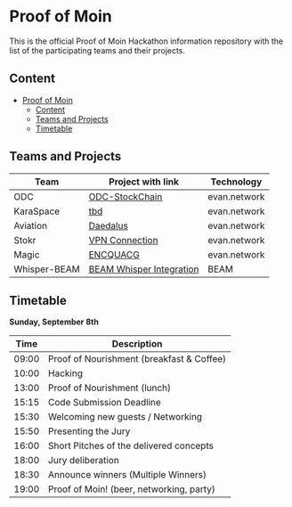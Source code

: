 # Proof of Moin

This is the official Proof of Moin Hackathon information repository with the list of the participating teams and their projects.

## Content

- [Proof of Moin](#proof-of-moin)
  - [Content](#content)
  - [Teams and Projects](#teams-and-projects)
  - [Timetable](#timetable)

## Teams and Projects

| Team         | Project with link                                                                   | Technology   |
| ------------ | ----------------------------------------------------------------------------------- | ------------ |
| ODC          | [ODC-StockChain](https://github.com/proofofmoin/ODC-StockChain)                     | evan.network |
| KaraSpace    | [tbd](#)                                                                            | evan.network |
| Aviation     | [Daedalus](https://github.com/proofofmoin/Daedalus)                                 | evan.network |
| Stokr        | [VPN Connection](https://github.com/proofofmoin/DAuth)                              | evan.network |
| Magic        | [ENCQUACG](https://github.com/proofofmoin/ENCQUACG)                                 | evan.network |
| Whisper-BEAM | [BEAM Whisper Integration](https://github.com/proofofmoin/beam-whisper-integration) | BEAM         |

## Timetable

**Sunday, September 8th**

| Time  | Description                               |
| ----- | ----------------------------------------- |
| 09:00 | Proof of Nourishment (breakfast & Coffee) |
| 10:00 | Hacking                                   |
| 13:00 | Proof of Nourishment (lunch)              |
| 15:15 | Code Submission Deadline                  |
| 15:30 | Welcoming new guests / Networking         |
| 15:50 | Presenting the Jury                       |
| 16:00 | Short Pitches of the delivered concepts   |
| 18:00 | Jury deliberation                         |
| 18:30 | Announce winners (Multiple Winners)       |
| 19:00 | Proof of Moin! (beer, networking, party)  |
